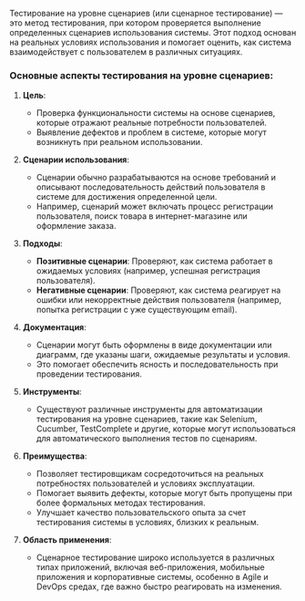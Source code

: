 Тестирование на уровне сценариев (или сценарное тестирование) — это метод тестирования, при котором проверяется выполнение определенных сценариев использования системы. Этот подход основан на реальных условиях использования и помогает оценить, как система взаимодействует с пользователем в различных ситуациях. 

### Основные аспекты тестирования на уровне сценариев:

1. **Цель**:
   - Проверка функциональности системы на основе сценариев, которые отражают реальные потребности пользователей.
   - Выявление дефектов и проблем в системе, которые могут возникнуть при реальном использовании.

2. **Сценарии использования**:
   - Сценарии обычно разрабатываются на основе требований и описывают последовательность действий пользователя в системе для достижения определенной цели.
   - Например, сценарий может включать процесс регистрации пользователя, поиск товара в интернет-магазине или оформление заказа.

3. **Подходы**:
   - **Позитивные сценарии**: Проверяют, как система работает в ожидаемых условиях (например, успешная регистрация пользователя).
   - **Негативные сценарии**: Проверяют, как система реагирует на ошибки или некорректные действия пользователя (например, попытка регистрации с уже существующим email).

4. **Документация**:
   - Сценарии могут быть оформлены в виде документации или диаграмм, где указаны шаги, ожидаемые результаты и условия.
   - Это помогает обеспечить ясность и последовательность при проведении тестирования.

5. **Инструменты**:
   - Существуют различные инструменты для автоматизации тестирования на уровне сценариев, такие как Selenium, Cucumber, TestComplete и другие, которые могут использоваться для автоматического выполнения тестов по сценариям.

6. **Преимущества**:
   - Позволяет тестировщикам сосредоточиться на реальных потребностях пользователей и условиях эксплуатации.
   - Помогает выявить дефекты, которые могут быть пропущены при более формальных методах тестирования.
   - Улучшает качество пользовательского опыта за счет тестирования системы в условиях, близких к реальным.

7. **Область применения**:
   - Сценарное тестирование широко используется в различных типах приложений, включая веб-приложения, мобильные приложения и корпоративные системы, особенно в Agile и DevOps средах, где важно быстро реагировать на изменения.

